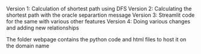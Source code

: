 Version 1: Calculation of shortest path using DFS
Version 2: Calculating the shortest path with the oracle separartion message
Version 3: Streamlit code for the same with various other features
Version 4: Doing various changes and adding new relationships

The folder webpage contains the python code and html files to host it on the domain name
